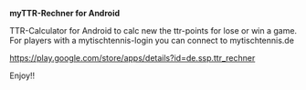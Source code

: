 **myTTR-Rechner for Android**

TTR-Calculator for Android to calc new the ttr-points for lose or win a game.
For players with a mytischtennis-login you can connect to mytischtennis.de

https://play.google.com/store/apps/details?id=de.ssp.ttr_rechner

Enjoy!!
